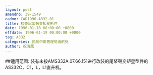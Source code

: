```yaml
---
layout: post
amendno: 39-1549
cadno: CAD1996-A332-01
title: 检查尾桨毂变矩星形件
date: 1996-01-18 00:00:00 +0800
effdate: 1996-01-19 00:00:00 +0800
tag: A332
categories: 民航中南管理局适航处
author: 祝海鹰
---
```


##适用范围:
装有未按AMS332A.07.66.151进行改装的尾桨毂变矩星型件的AS332C，C1，L，L1直升机。

